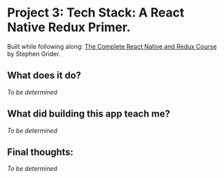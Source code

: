 # Project 3: Tech Stack: A React Native Redux Primer.

Built while following along: [The Complete React Native and Redux Course](https://www.udemy.com/the-complete-react-native-and-redux-course) by Stephen Grider. 

## What does it do?

*To be determined*

## What did building this app teach me?

*To be determined*

## Final thoughts: 

*To be determined*

